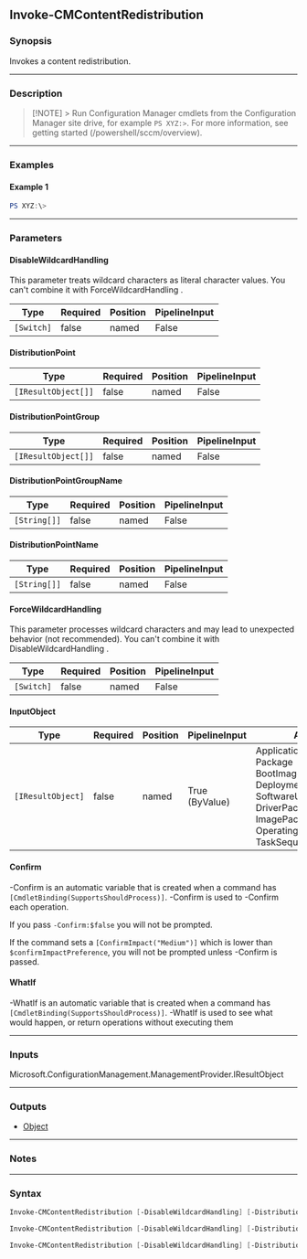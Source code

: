 Invoke-CMContentRedistribution
------------------------------




### Synopsis
Invokes a content redistribution.



---


### Description

> [!NOTE] > Run Configuration Manager cmdlets from the Configuration Manager site drive, for example `PS XYZ:>`. For more information, see getting started (/powershell/sccm/overview).



---


### Examples
#### Example 1
```PowerShell
PS XYZ:\>
```



---


### Parameters
#### **DisableWildcardHandling**

This parameter treats wildcard characters as literal character values. You can't combine it with ForceWildcardHandling .






|Type      |Required|Position|PipelineInput|
|----------|--------|--------|-------------|
|`[Switch]`|false   |named   |False        |



#### **DistributionPoint**








|Type               |Required|Position|PipelineInput|
|-------------------|--------|--------|-------------|
|`[IResultObject[]]`|false   |named   |False        |



#### **DistributionPointGroup**








|Type               |Required|Position|PipelineInput|
|-------------------|--------|--------|-------------|
|`[IResultObject[]]`|false   |named   |False        |



#### **DistributionPointGroupName**








|Type        |Required|Position|PipelineInput|
|------------|--------|--------|-------------|
|`[String[]]`|false   |named   |False        |



#### **DistributionPointName**








|Type        |Required|Position|PipelineInput|
|------------|--------|--------|-------------|
|`[String[]]`|false   |named   |False        |



#### **ForceWildcardHandling**

This parameter processes wildcard characters and may lead to unexpected behavior (not recommended). You can't combine it with DisableWildcardHandling .






|Type      |Required|Position|PipelineInput|
|----------|--------|--------|-------------|
|`[Switch]`|false   |named   |False        |



#### **InputObject**








|Type             |Required|Position|PipelineInput |Aliases                                                                                                                                                               |
|-----------------|--------|--------|--------------|----------------------------------------------------------------------------------------------------------------------------------------------------------------------|
|`[IResultObject]`|false   |named   |True (ByValue)|Application<br/>Package<br/>BootImage<br/>DeploymentPackage<br/>SoftwareUpdatePackage<br/>DriverPackage<br/>ImagePackage<br/>OperatingSystemInstaller<br/>TaskSequence|



#### **Confirm**
-Confirm is an automatic variable that is created when a command has ```[CmdletBinding(SupportsShouldProcess)]```.
-Confirm is used to -Confirm each operation.

If you pass ```-Confirm:$false``` you will not be prompted.


If the command sets a ```[ConfirmImpact("Medium")]``` which is lower than ```$confirmImpactPreference```, you will not be prompted unless -Confirm is passed.

#### **WhatIf**
-WhatIf is an automatic variable that is created when a command has ```[CmdletBinding(SupportsShouldProcess)]```.
-WhatIf is used to see what would happen, or return operations without executing them


---


### Inputs
Microsoft.ConfigurationManagement.ManagementProvider.IResultObject





---


### Outputs
* [Object](https://learn.microsoft.com/en-us/dotnet/api/System.Object)






---


### Notes




---


### Syntax
```PowerShell
Invoke-CMContentRedistribution [-DisableWildcardHandling] [-DistributionPoint <IResultObject[]>] [-DistributionPointGroup <IResultObject[]>] [-DistributionPointGroupName <String[]>] [-DistributionPointName <String[]>] [-ForceWildcardHandling] [-InputObject <IResultObject>] [-Confirm] [-WhatIf] [<CommonParameters>]
```
```PowerShell
Invoke-CMContentRedistribution [-DisableWildcardHandling] [-DistributionPoint <IResultObject[]>] [-DistributionPointGroup <IResultObject[]>] [-ForceWildcardHandling] [-Confirm] [-WhatIf] [<CommonParameters>]
```
```PowerShell
Invoke-CMContentRedistribution [-DisableWildcardHandling] [-DistributionPointGroupName <String[]>] [-DistributionPointName <String[]>] [-ForceWildcardHandling] [-Confirm] [-WhatIf] [<CommonParameters>]
```
